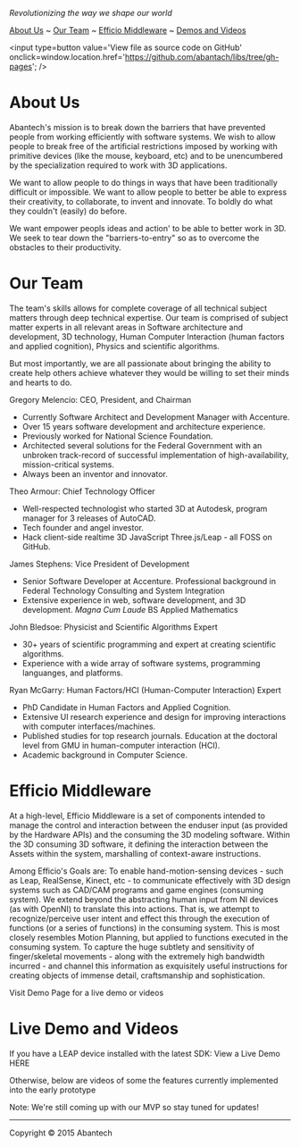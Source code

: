 

_Revolutionizing the way we shape our world_

[About Us]( #about) ~ [Our Team](#team) ~ [Efficio Middleware]( #middleware ) ~ [Demos and Videos]( #demo )

<span style=display:none; >[View as web page]( http://abantech.github.io/libs "View file as a web page." ) </span>
<input type=button value='View file as source code on GitHub' onclick=window.location.href='https://github.com/abantach/libs/tree/gh-pages'; />


<a name=about class=abou >About Us</a>
===

Abantech's mission is to break down the barriers that have prevented people from working efficiently with software systems. We wish to allow people to break free of the artificial restrictions imposed by working with primitive devices (like the mouse, keyboard, etc) and to be unencumbered by the specialization required to work with 3D applications.

We want to allow people to do things in ways that have been traditionally difficult or impossible. We want to allow people to better be able to express their creativity, to collaborate, to invent and innovate. To boldly do what they couldn't (easily) do before.

We want empower peopls ideas and action' to be able to better work in 3D. We seek to tear down the "barriers-to-entry" so as to overcome the obstacles to their productivity.


<a name=team >Our Team</a>
===

The team's skills allows for complete coverage of all technical subject matters through deep technical expertise. Our team is comprised of subject matter experts in all relevant areas in Software architecture and development, 3D technology, Human Computer Interaction (human factors and applied cognition), Physics and scientific algorithms.

But most importantly, we are all passionate about bringing the ability to create help others achieve whatever they would be willing to set their minds and hearts to do.

Gregory Melencio: CEO, President, and Chairman

* Currently Software Architect and Development Manager with Accenture. 
* Over 15 years software development and architecture experience.
* Previously worked for National Science Foundation.
* Architected several solutions for the Federal Government with an unbroken track-record of successful implementation of high-availability, mission-critical systems. 
* Always been an inventor and innovator.

Theo Armour: Chief Technology Officer

* Well-respected technologist who started 3D at Autodesk, program manager for 3 releases of AutoCAD. 
* Tech founder and angel investor.
* Hack client-side realtime 3D JavaScript Three.js/Leap - all FOSS on GitHub.

James Stephens: Vice President of Development

* Senior Software Developer at Accenture. Professional background in Federal Technology Consulting and System Integration
* Extensive experience in web, software development, and 3D development. _Magna Cum Laude_ BS Applied Mathematics

John Bledsoe: Physicist and Scientific Algorithms Expert

* 30+ years of scientific programming and expert at creating scientific algorithms. 
* Experience with a wide array of software systems, programming languanges, and platforms.

Ryan McGarry: Human Factors/HCI (Human-Computer Interaction) Expert

* PhD Candidate in Human Factors and Applied Cognition. 
* Extensive UI research experience and design for improving interactions with computer interfaces/machines.
* Published studies for top research journals. Education at the doctoral level from GMU in human-computer interaction (HCI). 
* Academic background in Computer Science.

<a name=middleware >Efficio Middleware</a>
===

At a high-level, Efficio Middleware is a set of components intended to manage the control and interaction between the enduser input (as provided by the Hardware APIs) and the consuming the 3D modeling software. Within the 3D consuming 3D software, it defining the interaction between the Assets within the system, marshalling of context-aware instructions.

Among Efficio's Goals are: To enable hand-motion-sensing devices - such as Leap, RealSense, Kinect, etc - to communicate effectively with 3D design systems such as CAD/CAM programs and game engines (consuming system). We extend beyond the abstracting human input from NI devices (as with OpenNI) to translate this into actions. That is, we attempt to recognize/perceive user intent and effect this through the execution of functions (or a series of functions) in the consuming system. This is most closely resembles Motion Planning, but applied to functions executed in the consuming system. To capture the huge subtlety and sensitivity of finger/skeletal movements - along with the extremely high bandwidth incurred - and channel this information as exquisitely useful instructions for creating objects of immense detail, craftsmanship and sophistication.

Visit Demo Page for a live demo or videos

<a name=demo>Live Demo and Videos</a>
===

If you have a LEAP device installed with the latest SDK: View a Live Demo HERE

Otherwise, below are videos of some the features currently implemented into the early prototype

Note: We're still coming up with our MVP so stay tuned for updates!


***
Copyright &copy; 2015 Abantech
